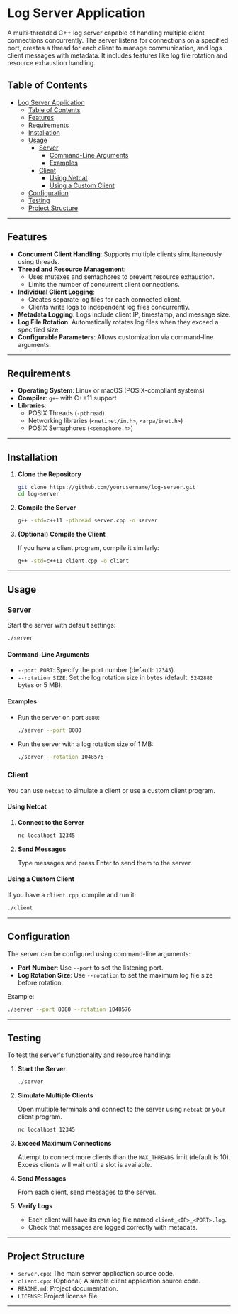 # Log Server Application

A multi-threaded C++ log server capable of handling multiple client connections concurrently. The server listens for connections on a specified port, creates a thread for each client to manage communication, and logs client messages with metadata. It includes features like log file rotation and resource exhaustion handling.

## Table of Contents

- [Log Server Application](#log-server-application)
  - [Table of Contents](#table-of-contents)
  - [Features](#features)
  - [Requirements](#requirements)
  - [Installation](#installation)
  - [Usage](#usage)
    - [Server](#server)
      - [Command-Line Arguments](#command-line-arguments)
      - [Examples](#examples)
    - [Client](#client)
      - [Using Netcat](#using-netcat)
      - [Using a Custom Client](#using-a-custom-client)
  - [Configuration](#configuration)
  - [Testing](#testing)
  - [Project Structure](#project-structure)

---

## Features

- **Concurrent Client Handling**: Supports multiple clients simultaneously using threads.
- **Thread and Resource Management**:
  - Uses mutexes and semaphores to prevent resource exhaustion.
  - Limits the number of concurrent client connections.
- **Individual Client Logging**:
  - Creates separate log files for each connected client.
  - Clients write logs to independent log files concurrently.
- **Metadata Logging**: Logs include client IP, timestamp, and message size.
- **Log File Rotation**: Automatically rotates log files when they exceed a specified size.
- **Configurable Parameters**: Allows customization via command-line arguments.

---

## Requirements

- **Operating System**: Linux or macOS (POSIX-compliant systems)
- **Compiler**: `g++` with C++11 support
- **Libraries**:
  - POSIX Threads (`-pthread`)
  - Networking libraries (`<netinet/in.h>`, `<arpa/inet.h>`)
  - POSIX Semaphores (`<semaphore.h>`)

---

## Installation

1. **Clone the Repository**

   ```bash
   git clone https://github.com/yourusername/log-server.git
   cd log-server
   ```

2. **Compile the Server**

   ```bash
   g++ -std=c++11 -pthread server.cpp -o server
   ```

3. **(Optional) Compile the Client**

   If you have a client program, compile it similarly:

   ```bash
   g++ -std=c++11 client.cpp -o client
   ```

---

## Usage

### Server

Start the server with default settings:

```bash
./server
```

#### Command-Line Arguments

- `--port PORT`: Specify the port number (default: `12345`).
- `--rotation SIZE`: Set the log rotation size in bytes (default: `5242880` bytes or 5 MB).

#### Examples

- Run the server on port `8080`:

  ```bash
  ./server --port 8080
  ```

- Run the server with a log rotation size of 1 MB:

  ```bash
  ./server --rotation 1048576
  ```

### Client

You can use `netcat` to simulate a client or use a custom client program.

#### Using Netcat

1. **Connect to the Server**

   ```bash
   nc localhost 12345
   ```

2. **Send Messages**

   Type messages and press Enter to send them to the server.

#### Using a Custom Client

If you have a `client.cpp`, compile and run it:

```bash
./client
```

---

## Configuration

The server can be configured using command-line arguments:

- **Port Number**: Use `--port` to set the listening port.
- **Log Rotation Size**: Use `--rotation` to set the maximum log file size before rotation.

Example:

```bash
./server --port 8080 --rotation 1048576
```

---

## Testing

To test the server's functionality and resource handling:

1. **Start the Server**

   ```bash
   ./server
   ```

2. **Simulate Multiple Clients**

   Open multiple terminals and connect to the server using `netcat` or your client program.

   ```bash
   nc localhost 12345
   ```

3. **Exceed Maximum Connections**

   Attempt to connect more clients than the `MAX_THREADS` limit (default is 10). Excess clients will wait until a slot is available.

4. **Send Messages**

   From each client, send messages to the server.

5. **Verify Logs**

   - Each client will have its own log file named `client_<IP>_<PORT>.log`.
   - Check that messages are logged correctly with metadata.

---

## Project Structure

- `server.cpp`: The main server application source code.
- `client.cpp`: (Optional) A simple client application source code.
- `README.md`: Project documentation.
- `LICENSE`: Project license file.

---
